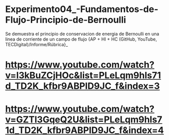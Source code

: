 # Experimento04_-Fundamentos-de-Flujo-Principio-de-Bernoulli
Se demuestra el principio de conservacion de energia de Bernoulli en una linea de corriente de un campo de flujo {AP + HI + HC (GitHub, YouTube, TECDigital)/Informe/Rúbrica}_

# https://www.youtube.com/watch?v=I3kBuZCjHOc&list=PLeLqm9hls71d_TD2K_kfbr9ABPID9JC_f&index=3

# https://www.youtube.com/watch?v=GZTl3GqeQ2U&list=PLeLqm9hls71d_TD2K_kfbr9ABPID9JC_f&index=4
